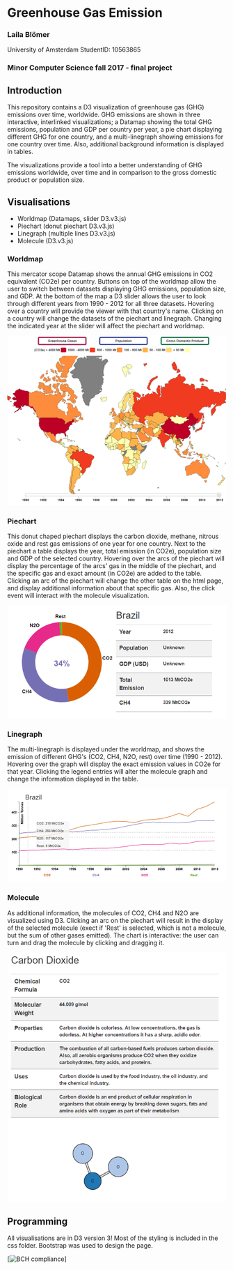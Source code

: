 # Greenhouse Gas Emission

### Laila Blömer
University of Amsterdam
StudentID: 10563865
### Minor Computer Science fall 2017 - final project

## Introduction
This repository contains a D3 visualization of greenhouse gas (GHG) emissions over time, worldwide. GHG emissions are shown in three interactive, interlinked visualizations; a Datamap showing the total GHG emissions, population and GDP per country per year, a pie chart displaying different GHG for one country, and a multi-linegraph showing emissions for one country over time. Also, additional background information is displayed in tables. 

The visualizations provide a tool into a better understanding of GHG emissions worldwide, over time and in comparison to the gross domestic product or population size. 

## Visualisations
* Worldmap (Datamaps, slider D3.v3.js)
* Piechart (donut piechart D3.v3.js)
* Linegraph (multiple lines D3.v3.js)
* Molecule (D3.v3.js)

### Worldmap
This mercator scope Datamap shows the annual GHG emissions in CO2 equivalent (CO2e) per country. Buttons on top of the worldmap allow the user to switch between datasets displaying GHG emissions, population size, and GDP. At the bottom of the map a D3 slider allows the user to look through different years from 1990 - 2012 for all three datasets. Hovering over a country will provide the viewer with that country's name. Clicking on a country will change the datasets of the piechart and linegraph. Changing the indicated year at the slider will affect the piechart and worldmap.

![alt tag](https://github.com/lailablomer/ProgrammeerProject/blob/master/doc/datamap.PNG)

### Piechart
This donut chaped piechart displays the carbon dioxide, methane, nitrous oxide and rest gas emissions of one year for one country. Next to the piechart a table displays the year, total emission (in CO2e), population size and GDP of the selected country. Hovering over the arcs of the piechart will display the percentage of the arcs' gas in the middle of the piechart, and the specific gas and exact amount (in CO2e) are added to the table. Clicking an arc of the piechart will change the other table on the html page, and display additional information about that specific gas. Also, the click event will interact with the molecule visualization.

![alt tag](https://github.com/lailablomer/ProgrammeerProject/blob/master/doc/piechart.PNG)

### Linegraph
The multi-linegraph is displayed under the worldmap, and shows the emission of different GHG's (CO2, CH4, N2O, rest) over time (1990 - 2012). Hovering over the graph will display the exact emission values in CO2e for that year. Clicking the legend entries will alter the molecule graph and change the information displayed in the table. 

![alt tag](https://github.com/lailablomer/ProgrammeerProject/blob/master/doc/linegraph.PNG)

### Molecule
As additional information, the molecules of CO2, CH4 and N2O are visualized using D3. Clicking an arc on the piechart will result in the display of the selected molecule (exect if 'Rest' is selected, which is not a molecule, but the sum of other gases emitted). The chart is interactive: the user can turn and drag the molecule by clicking and dragging it. 

![alt tag](https://github.com/lailablomer/ProgrammeerProject/blob/master/doc/molecule.PNG)

## Programming
All visualisations are in D3 version 3! Most of the styling is included in the css folder. Bootstrap was used to design the page. 

[![BCH compliance](https://bettercodehub.com/edge/badge/lailablomer/ProgrammeerProject)]
